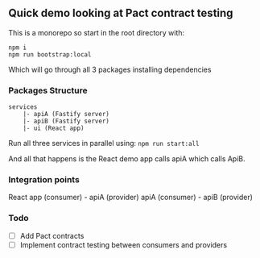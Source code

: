## Quick demo looking at Pact contract testing

This is a monorepo so start in the root directory with:

```
npm i
npm run bootstrap:local
```

Which will go through all 3 packages installing dependencies

### Packages Structure

```
services
    |- apiA (Fastify server)
    |- apiB (Fastify server)
    |- ui (React app)

```

Run all three services in parallel using:
`npm run start:all`

And all that happens is the React demo app calls apiA which calls ApiB.

### Integration points

React app (consumer) - apiA (provider)
apiA (consumer) - apiB (provider)

### Todo

- [ ] Add Pact contracts
- [ ] Implement contract testing between consumers and providers
